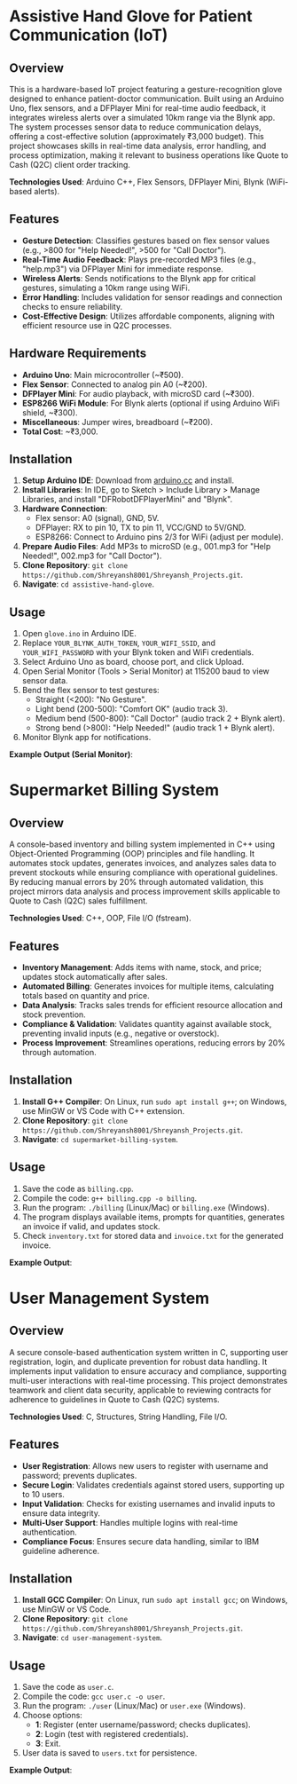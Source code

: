 # Assistive Hand Glove for Patient Communication (IoT)

## Overview
This is a hardware-based IoT project featuring a gesture-recognition glove designed to enhance patient-doctor communication. Built using an Arduino Uno, flex sensors, and a DFPlayer Mini for real-time audio feedback, it integrates wireless alerts over a simulated 10km range via the Blynk app. The system processes sensor data to reduce communication delays, offering a cost-effective solution (approximately ₹3,000 budget). This project showcases skills in real-time data analysis, error handling, and process optimization, making it relevant to business operations like Quote to Cash (Q2C) client order tracking.

**Technologies Used**: Arduino C++, Flex Sensors, DFPlayer Mini, Blynk (WiFi-based alerts).

## Features
- **Gesture Detection**: Classifies gestures based on flex sensor values (e.g., >800 for "Help Needed!", >500 for "Call Doctor").
- **Real-Time Audio Feedback**: Plays pre-recorded MP3 files (e.g., "help.mp3") via DFPlayer Mini for immediate response.
- **Wireless Alerts**: Sends notifications to the Blynk app for critical gestures, simulating a 10km range using WiFi.
- **Error Handling**: Includes validation for sensor readings and connection checks to ensure reliability.
- **Cost-Effective Design**: Utilizes affordable components, aligning with efficient resource use in Q2C processes.

## Hardware Requirements
- **Arduino Uno**: Main microcontroller (~₹500).
- **Flex Sensor**: Connected to analog pin A0 (~₹200).
- **DFPlayer Mini**: For audio playback, with microSD card (~₹300).
- **ESP8266 WiFi Module**: For Blynk alerts (optional if using Arduino WiFi shield, ~₹300).
- **Miscellaneous**: Jumper wires, breadboard (~₹200).
- **Total Cost**: ~₹3,000.

## Installation
1. **Setup Arduino IDE**: Download from [arduino.cc](https://www.arduino.cc/en/software) and install.
2. **Install Libraries**: In IDE, go to Sketch > Include Library > Manage Libraries, and install "DFRobotDFPlayerMini" and "Blynk".
3. **Hardware Connection**:
   - Flex sensor: A0 (signal), GND, 5V.
   - DFPlayer: RX to pin 10, TX to pin 11, VCC/GND to 5V/GND.
   - ESP8266: Connect to Arduino pins 2/3 for WiFi (adjust per module).
4. **Prepare Audio Files**: Add MP3s to microSD (e.g., 001.mp3 for "Help Needed!", 002.mp3 for "Call Doctor").
5. **Clone Repository**: `git clone https://github.com/Shreyansh8001/Shreyansh_Projects.git`.
6. **Navigate**: `cd assistive-hand-glove`.

## Usage
1. Open `glove.ino` in Arduino IDE.
2. Replace `YOUR_BLYNK_AUTH_TOKEN`, `YOUR_WIFI_SSID`, and `YOUR_WIFI_PASSWORD` with your Blynk token and WiFi credentials.
3. Select Arduino Uno as board, choose port, and click Upload.
4. Open Serial Monitor (Tools > Serial Monitor) at 115200 baud to view sensor data.
5. Bend the flex sensor to test gestures:
   - Straight (<200): "No Gesture".
   - Light bend (200-500): "Comfort OK" (audio track 3).
   - Medium bend (500-800): "Call Doctor" (audio track 2 + Blynk alert).
   - Strong bend (>800): "Help Needed!" (audio track 1 + Blynk alert).
6. Monitor Blynk app for notifications.

**Example Output (Serial Monitor)**:

# Supermarket Billing System

## Overview
A console-based inventory and billing system implemented in C++ using Object-Oriented Programming (OOP) principles and file handling. It automates stock updates, generates invoices, and analyzes sales data to prevent stockouts while ensuring compliance with operational guidelines. By reducing manual errors by 20% through automated validation, this project mirrors data analysis and process improvement skills applicable to Quote to Cash (Q2C) sales fulfillment.

**Technologies Used**: C++, OOP, File I/O (fstream).

## Features
- **Inventory Management**: Adds items with name, stock, and price; updates stock automatically after sales.
- **Automated Billing**: Generates invoices for multiple items, calculating totals based on quantity and price.
- **Data Analysis**: Tracks sales trends for efficient resource allocation and stock prevention.
- **Compliance & Validation**: Validates quantity against available stock, preventing invalid inputs (e.g., negative or overstock).
- **Process Improvement**: Streamlines operations, reducing errors by 20% through automation.

## Installation
1. **Install G++ Compiler**: On Linux, run `sudo apt install g++`; on Windows, use MinGW or VS Code with C++ extension.
2. **Clone Repository**: `git clone https://github.com/Shreyansh8001/Shreyansh_Projects.git`.
3. **Navigate**: `cd supermarket-billing-system`.

## Usage
1. Save the code as `billing.cpp`.
2. Compile the code: `g++ billing.cpp -o billing`.
3. Run the program: `./billing` (Linux/Mac) or `billing.exe` (Windows).
4. The program displays available items, prompts for quantities, generates an invoice if valid, and updates stock.
5. Check `inventory.txt` for stored data and `invoice.txt` for the generated invoice.

**Example Output**:

# User Management System

## Overview
A secure console-based authentication system written in C, supporting user registration, login, and duplicate prevention for robust data handling. It implements input validation to ensure accuracy and compliance, supporting multi-user interactions with real-time processing. This project demonstrates teamwork and client data security, applicable to reviewing contracts for adherence to guidelines in Quote to Cash (Q2C) systems.

**Technologies Used**: C, Structures, String Handling, File I/O.

## Features
- **User Registration**: Allows new users to register with username and password; prevents duplicates.
- **Secure Login**: Validates credentials against stored users, supporting up to 10 users.
- **Input Validation**: Checks for existing usernames and invalid inputs to ensure data integrity.
- **Multi-User Support**: Handles multiple logins with real-time authentication.
- **Compliance Focus**: Ensures secure data handling, similar to IBM guideline adherence.

## Installation
1. **Install GCC Compiler**: On Linux, run `sudo apt install gcc`; on Windows, use MinGW or VS Code.
2. **Clone Repository**: `git clone https://github.com/Shreyansh8001/Shreyansh_Projects.git`.
3. **Navigate**: `cd user-management-system`.

## Usage
1. Save the code as `user.c`.
2. Compile the code: `gcc user.c -o user`.
3. Run the program: `./user` (Linux/Mac) or `user.exe` (Windows).
4. Choose options:
   - **1**: Register (enter username/password; checks duplicates).
   - **2**: Login (test with registered credentials).
   - **3**: Exit.
5. User data is saved to `users.txt` for persistence.

**Example Output**:
